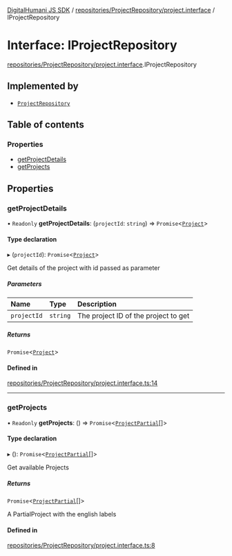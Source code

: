 [DigitalHumani JS SDK](../README.md) / [repositories/ProjectRepository/project.interface](../modules/repositories_ProjectRepository_project_interface.md) / IProjectRepository

# Interface: IProjectRepository

[repositories/ProjectRepository/project.interface](../modules/repositories_ProjectRepository_project_interface.md).IProjectRepository

## Implemented by

- [`ProjectRepository`](../classes/repositories_ProjectRepository_project_repository.ProjectRepository.md)

## Table of contents

### Properties

- [getProjectDetails](repositories_ProjectRepository_project_interface.IProjectRepository.md#getprojectdetails)
- [getProjects](repositories_ProjectRepository_project_interface.IProjectRepository.md#getprojects)

## Properties

### getProjectDetails

• `Readonly` **getProjectDetails**: (`projectId`: `string`) => `Promise`<[`Project`](repositories_ProjectRepository_project_models.Project.md)\>

#### Type declaration

▸ (`projectId`): `Promise`<[`Project`](repositories_ProjectRepository_project_models.Project.md)\>

Get details of the project with id passed as parameter

##### Parameters

| Name | Type | Description |
| :------ | :------ | :------ |
| `projectId` | `string` | The project ID of the project to get |

##### Returns

`Promise`<[`Project`](repositories_ProjectRepository_project_models.Project.md)\>

#### Defined in

[repositories/ProjectRepository/project.interface.ts:14](https://github.com/impe93/digital-humani-js-sdk/blob/d0c7cfd/src/repositories/ProjectRepository/project.interface.ts#L14)

___

### getProjects

• `Readonly` **getProjects**: () => `Promise`<[`ProjectPartial`](../modules/repositories_ProjectRepository_project_models.md#projectpartial)[]\>

#### Type declaration

▸ (): `Promise`<[`ProjectPartial`](../modules/repositories_ProjectRepository_project_models.md#projectpartial)[]\>

Get available Projects

##### Returns

`Promise`<[`ProjectPartial`](../modules/repositories_ProjectRepository_project_models.md#projectpartial)[]\>

A PartialProject with the english labels

#### Defined in

[repositories/ProjectRepository/project.interface.ts:8](https://github.com/impe93/digital-humani-js-sdk/blob/d0c7cfd/src/repositories/ProjectRepository/project.interface.ts#L8)
